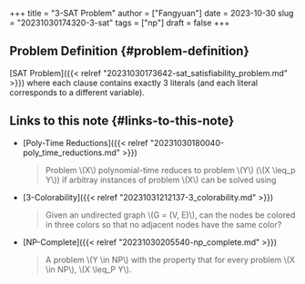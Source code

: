+++
title = "3-SAT Problem"
author = ["Fangyuan"]
date = 2023-10-30
slug = "20231030174320-3-sat"
tags = ["np"]
draft = false
+++

## Problem Definition {#problem-definition}

[SAT Problem]({{< relref "20231030173642-sat_satisfiability_problem.md" >}}) where each clause contains exactly 3 literals (and each literal corresponds to a different variable).


## Links to this note {#links-to-this-note}

-   [Poly-Time Reductions]({{< relref "20231030180040-poly_time_reductions.md" >}})

    > Problem \\(X\\) polynomial-time reduces to problem \\(Y\\) (\\(X \leq\_p Y\\)) if arbitray instances of problem \\(X\\) can be solved using
-   [3-Colorability]({{< relref "20231031212137-3_colorability.md" >}})

    > Given an undirected graph \\(G = (V, E)\\), can the nodes be colored in three colors so that no adjacent nodes have the same color?
-   [NP-Complete]({{< relref "20231030205540-np_complete.md" >}})

    > A problem \\(Y \in NP\\) with the property that for every problem \\(X \in NP\\), \\(X \leq\_P Y\\).
